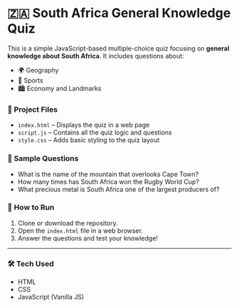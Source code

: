 # 🇿🇦 South Africa General Knowledge Quiz

This is a simple JavaScript-based multiple-choice quiz focusing on **general knowledge about South Africa**. It includes questions about:

- 🌍 Geography  
- 🏉 Sports  
- 🏙️ Economy and Landmarks  

### 📁 Project Files

- `index.html` – Displays the quiz in a web page  
- `script.js` – Contains all the quiz logic and questions  
- `style.css` – Adds basic styling to the quiz layout  

### 🧠 Sample Questions

- What is the name of the mountain that overlooks Cape Town?
- How many times has South Africa won the Rugby World Cup?
- What precious metal is South Africa one of the largest producers of?

### 🚀 How to Run

1. Clone or download the repository.
2. Open the `index.html` file in a web browser.
3. Answer the questions and test your knowledge!

---

### 🛠️ Tech Used

- HTML
- CSS
- JavaScript (Vanilla JS)


